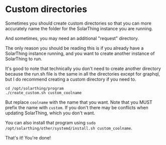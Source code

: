# Custom directories
Sometimes you should create custom directories so that you can more accurately name
the folder for the SolarThing instance you are running.

And sometimes, you may need an additional "request" directory.

The only reason you should be reading this is if you already have a SolarThing instance running, and you want
to create another instance of SolarThing to run.

It's good to note that technically you don't need to create another directory because the run.sh file is the same in
all the directories except for graphql, but I do recommend creating a custom directory if you need to.

```shell
cd /opt/solarthing/program
./create_custom.sh custom_coolname
```
But replace `coolname` with the name that you want. Note that you MUST prefix the name with `custom`. If you don't
there may be conflicts when updating SolarThing, which you don't want.

You can also install that program using `sudo /opt/solarthing/other/systemd/install.sh custom_coolname`.

That's it! You're done!
